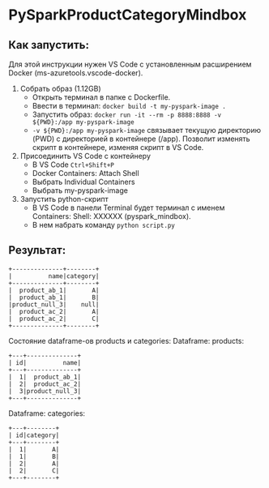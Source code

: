 ﻿# PySparkProductCategoryMindbox
## Как запустить:
Для этой инструкции нужен VS Code с установленным расширением Docker (ms-azuretools.vscode-docker).
 
 1. Собрать образ (1.12GB)
    - Открыть терминал в папке с Dockerfile.
    - Ввести в терминал: ```docker build -t my-pyspark-image .```
    - Запустить образ: ```docker run -it --rm -p 8888:8888 -v ${PWD}:/app my-pyspark-image```
    - ```-v ${PWD}:/app my-pyspark-image``` связывает текущую директорию (PWD) с директорией в контейнере (/app). Позволит изменять скрипт в контейнере, изменяя скрипт в VS Code.
 2. Присоединить VS Code c контейнеру
    - В VS Code ```Ctrl+Shift+P```
    - Docker Containers: Attach Shell
    - Выбрать Individual Containers
    - Выбрать my-pyspark-image
 4. Запустить python-скрипт
    - В VS Code в панели Terminal будет терминал с именем Containers: Shell: XXXXXX (pyspark_mindbox).
    - В нем набрать команду ```python script.py```
   
## Результат:
```
+--------------+--------+
|          name|category|
+--------------+--------+
|  product_ab_1|       A|
|  product_ab_1|       B|
|product_null_3|    null|
|  product_ac_2|       A|
|  product_ac_2|       C|
+--------------+--------+
```

Состояние dataframe-ов products и categories:
Dataframe: products:
```
+---+--------------+
| id|          name|
+---+--------------+
|  1|  product_ab_1|
|  2|  product_ac_2|
|  3|product_null_3|
+---+--------------+
```
Dataframe: categories:
```
+---+--------+
| id|category|
+---+--------+
|  1|       A|
|  1|       B|
|  2|       A|
|  2|       C|
+---+--------+
```


